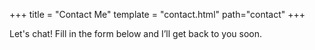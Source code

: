 +++
title = "Contact Me"
template = "contact.html"
path="contact"
+++

Let's chat! Fill in the form below and I’ll get back to you soon.
